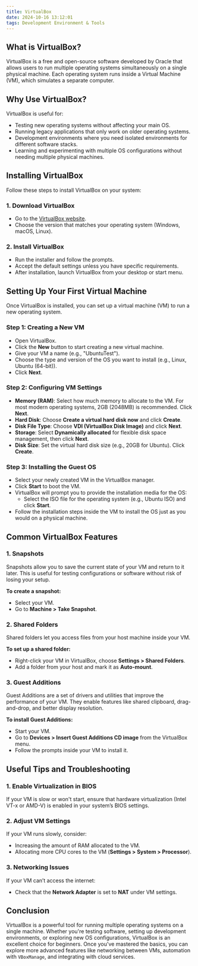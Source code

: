 ```yaml
---
title: VirtualBox
date: 2024-10-16 13:12:01
tags: Development Environment & Tools
---
```


## What is VirtualBox?

VirtualBox is a free and open-source software developed by Oracle that allows users to run multiple operating systems simultaneously on a single physical machine. Each operating system runs inside a Virtual Machine (VM), which simulates a separate computer.

## Why Use VirtualBox?

VirtualBox is useful for:

- Testing new operating systems without affecting your main OS.
- Running legacy applications that only work on older operating systems.
- Development environments where you need isolated environments for different software stacks.
- Learning and experimenting with multiple OS configurations without needing multiple physical machines.

## Installing VirtualBox

Follow these steps to install VirtualBox on your system:

### 1. Download VirtualBox

- Go to the [VirtualBox website](https://www.virtualbox.org/).
- Choose the version that matches your operating system (Windows, macOS, Linux).

### 2. Install VirtualBox

- Run the installer and follow the prompts.
- Accept the default settings unless you have specific requirements.
- After installation, launch VirtualBox from your desktop or start menu.

## Setting Up Your First Virtual Machine

Once VirtualBox is installed, you can set up a virtual machine (VM) to run a new operating system.

### Step 1: Creating a New VM

- Open VirtualBox.
- Click the **New** button to start creating a new virtual machine.
- Give your VM a name (e.g., "UbuntuTest").
- Choose the type and version of the OS you want to install (e.g., Linux, Ubuntu (64-bit)).
- Click **Next**.

### Step 2: Configuring VM Settings

- **Memory (RAM)**: Select how much memory to allocate to the VM. For most modern operating systems, 2GB (2048MB) is recommended. Click **Next**.
- **Hard Disk**: Choose **Create a virtual hard disk now** and click **Create**.
- **Disk File Type**: Choose **VDI (VirtualBox Disk Image)** and click **Next**.
- **Storage**: Select **Dynamically allocated** for flexible disk space management, then click **Next**.
- **Disk Size**: Set the virtual hard disk size (e.g., 20GB for Ubuntu). Click **Create**.

### Step 3: Installing the Guest OS

- Select your newly created VM in the VirtualBox manager.
- Click **Start** to boot the VM.
- VirtualBox will prompt you to provide the installation media for the OS:
  - Select the ISO file for the operating system (e.g., Ubuntu ISO) and click **Start**.
- Follow the installation steps inside the VM to install the OS just as you would on a physical machine.

## Common VirtualBox Features

### 1. Snapshots

Snapshots allow you to save the current state of your VM and return to it later. This is useful for testing configurations or software without risk of losing your setup.

**To create a snapshot:**

- Select your VM.
- Go to **Machine > Take Snapshot**.

### 2. Shared Folders

Shared folders let you access files from your host machine inside your VM.

**To set up a shared folder:**

- Right-click your VM in VirtualBox, choose **Settings > Shared Folders**.
- Add a folder from your host and mark it as **Auto-mount**.

### 3. Guest Additions

Guest Additions are a set of drivers and utilities that improve the performance of your VM. They enable features like shared clipboard, drag-and-drop, and better display resolution.

**To install Guest Additions:**

- Start your VM.
- Go to **Devices > Insert Guest Additions CD image** from the VirtualBox menu.
- Follow the prompts inside your VM to install it.

## Useful Tips and Troubleshooting

### 1. Enable Virtualization in BIOS

If your VM is slow or won't start, ensure that hardware virtualization (Intel VT-x or AMD-V) is enabled in your system’s BIOS settings.

### 2. Adjust VM Settings

If your VM runs slowly, consider:

- Increasing the amount of RAM allocated to the VM.
- Allocating more CPU cores to the VM (**Settings > System > Processor**).

### 3. Networking Issues

If your VM can’t access the internet:

- Check that the **Network Adapter** is set to **NAT** under VM settings.

## Conclusion

VirtualBox is a powerful tool for running multiple operating systems on a single machine. Whether you're testing software, setting up development environments, or exploring new OS configurations, VirtualBox is an excellent choice for beginners. Once you've mastered the basics, you can explore more advanced features like networking between VMs, automation with `VBoxManage`, and integrating with cloud services.
